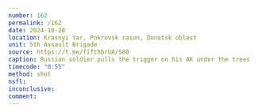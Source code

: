 ```yaml
---
number: 162
permalink: /162
date: 2024-10-28
location: Krasnyi Yar, Pokrovsk raion, Donetsk oblast
unit: 5th Assault Brigade
source: https://t.me/fifthbrUA/588
caption: Russian soldier pulls the trigger on his AK under the trees
timecode: "0:55"
method: shot
nsfl: 
inconclusive: 
comment: 
---
```

<script async src="https://telegram.org/js/telegram-widget.js?22" data-telegram-post="ukr_pics/24597" data-width="100%" data-userpic="false"></script>